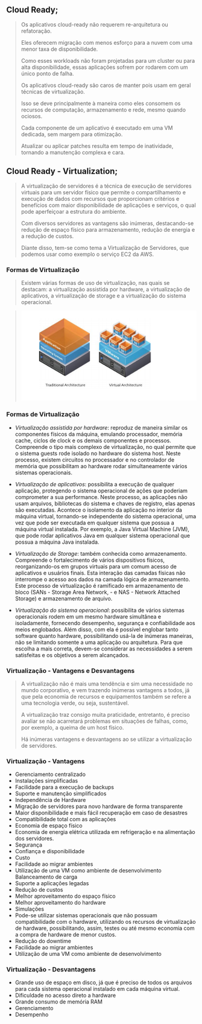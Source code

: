 ## Cloud Ready;

> Os aplicativos cloud-ready não requerem re-arquitetura ou refatoração.
>
> Eles oferecem migração com menos esforço para a nuvem com uma menor taxa de disponibilidade.
>
> Como esses workloads não foram projetadas para um cluster ou para alta disponibilidade, essas aplicações sofrem por rodarem com um único ponto de falha.
>
> Os aplicativos cloud-ready são caros de manter pois usam em geral técnicas de virtualização.
>
> Isso se deve principalmente à maneira como eles consomem os recursos de computação, armazenamento e rede, mesmo quando ociosos.
> 
> Cada componente de um aplicativo é executado em uma VM dedicada, sem margem para otimização.
> 
> Atualizar ou aplicar patches resulta em tempo de inatividade, tornando a manutenção complexa e cara.

## Cloud Ready - Virtualization;

> A virtualização de servidores é a técnica de execução de servidores virtuais para um servidor físico que permite o compartilhamento e execução de dados com recursos que proporcionam critérios e benefícios com maior disponibilidade de aplicações e serviços, o qual pode aperfeiçoar a estrutura do ambiente.
> 
> Com diversos servidores as vantagens são inúmeras, destacando-se redução de espaço físico para armazenamento, redução de energia e a redução de custos.
>
> Diante disso, tem-se como tema a Virtualização de Servidores, que podemos usar como exemplo o serviço EC2 da AWS.

### Formas de Virtualização

> Existem várias formas de uso de virtualização, nas quais se destacam: a virtualização assistida por hardware, a virtualização de aplicativos, a virtualização de storage e a virtualização do sistema operacional.

> ![](images/formasDeVirtualizacao.png) 

### Formas de Virtualização

* _Virtualização assistida por hardware_: reproduz de maneira similar os componentes físicos da máquina, emulando processador, memória cache, ciclos de clock e os demais componentes e processos. Compreende o tipo mais complexo de virtualização, no qual permite que o sistema guests rode isolado no hardware do sistema host. Neste processo, existem circuitos no processador e no controlador de memória que possibilitam ao hardware rodar simultaneamente vários sistemas operacionais.

* _Virtualização de aplicativos_: possibilita a execução de qualquer aplicação, protegendo o sistema operacional de ações que poderiam comprometer a sua performance. Neste processo, as aplicações não usam arquivos, bibliotecas do sistema e chaves de registro, elas apenas são executadas. Acontece o isolamento da aplicação no interior da máquina virtual, tornando-se independente do sistema operacional, uma vez que pode ser executada em qualquer sistema que possua a máquina virtual instalada. Por exemplo, a Java Virtual Machine (JVM), que pode rodar aplicativos Java em qualquer sistema operacional que possua a máquina Java instalada.

* _Virtualização de Storage_: também conhecida como armazenamento. Compreende o fortalecimento de vários dispositivos físicos, reorganizando-os em grupos virtuais para um comum acesso de aplicativos e usuários finais. Esta interação das camadas físicas não interrompe o acesso aos dados na camada lógica de armazenamento. Este processo de virtualização é ramificado em armazenamento de bloco (SANs - Storage Area Network, - e NAS - Network Attached Storage) e armazenamento de arquivo.

* _Virtualização do sistema operacional_: possibilita de vários sistemas operacionais rodem em um mesmo hardware simultânea e isoladamente, fornecendo desempenho, segurança e confiabilidade aos meios englobados. Além disso, com ela é possível englobar tanto software quanto hardware, possibilitando usá-la de inúmeras maneiras, não se limitando somente a uma aplicação ou arquitetura. Para que escolha a mais correta, devem-se considerar as necessidades a serem satisfeitas e os objetivos a serem alcançados.

### Virtualização - Vantagens e Desvantagens

> A virtualização não é mais uma tendência e sim uma necessidade no mundo corporativo, e vem trazendo inúmeras vantagens a todos, já que pela economia de recursos e equipamentos também se refere a uma tecnologia verde, ou seja, sustentável.
>
> A virtualização traz consigo muita praticidade, entretanto, é preciso avaliar se não acarretará problemas em situações de falhas, como, por exemplo, a queima de um host físico.
>
> Há inúmeras vantagens e desvantagens ao se utilizar a virtualização de servidores.

### Virtualização - Vantagens

* Gerenciamento centralizado
* Instalações simplificadas
* Facilidade para a execução de backups
* Suporte e manutenção simplificados
* Independência de Hardware
* Migração de servidores para novo hardware de forma transparente
* Maior disponibilidade e mais fácil recuperação em caso de desastres
* Compatibilidade total com as aplicações
* Economia de espaço físico
* Economia de energia elétrica utilizada em refrigeração e na alimentação dos servidores.
* Segurança
* Confiança e disponibilidade
* Custo
* Facilidade ao migrar ambientes
* Utilização de uma VM como ambiente de desenvolvimento
Balanceamento de carga
* Suporte a aplicações legadas
* Redução de custos
* Melhor aproveitamento do espaço físico
* Melhor aproveitamento do hardware
* Simulações
* Pode-se utilizar sistemas operacionais que não possuam compatibilidade com o hardware, utilizando os recursos de virtualização de hardware, possibilitando, assim, testes ou até mesmo economia com a compra de hardware de menor custos.
* Redução do downtime
* Facilidade ao migrar ambientes
* Utilização de uma VM como ambiente de desenvolvimento

### Virtualização - Desvantagens

* Grande uso de espaço em disco, já que é preciso de todos os arquivos para cada sistema operacional instalado em cada máquina virtual. 
* Dificuldade no acesso direto a hardware
* Grande consumo de memória RAM
* Gerenciamento
* Desempenho

